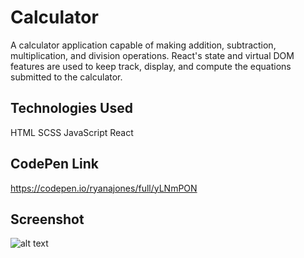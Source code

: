 # Calculator

A calculator application capable of making addition, subtraction, multiplication, and division operations. React's state and virtual DOM features are used to keep track, display, and compute the equations submitted to the calculator. 

## Technologies Used

HTML SCSS JavaScript React

## CodePen Link

https://codepen.io/ryanajones/full/yLNmPON

## Screenshot

![alt text](https://i.imgur.com/sd7ojFq.png)
